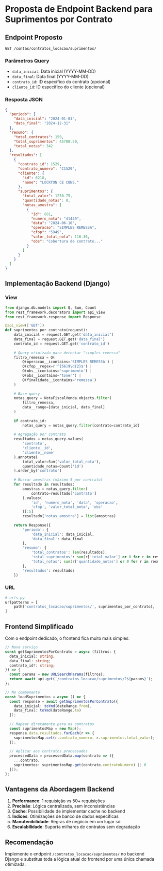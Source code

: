 # Proposta de Endpoint Backend para Suprimentos por Contrato

## Endpoint Proposto

```
GET /contas/contratos_locacao/suprimentos/
```

### Parâmetros Query
- `data_inicial`: Data inicial (YYYY-MM-DD)
- `data_final`: Data final (YYYY-MM-DD)
- `contrato_id`: ID específico do contrato (opcional)
- `cliente_id`: ID específico do cliente (opcional)

### Resposta JSON
```json
{
  "periodo": {
    "data_inicial": "2024-01-01",
    "data_final": "2024-12-31"
  },
  "resumo": {
    "total_contratos": 150,
    "total_suprimentos": 45780.50,
    "total_notas": 342
  },
  "resultados": [
    {
      "contrato_id": 1529,
      "contrato_numero": "C1529",
      "cliente": {
        "id": 6218,
        "nome": "LOCKTON CE CONS."
      },
      "suprimentos": {
        "total_valor": 1250.75,
        "quantidade_notas": 8,
        "notas_amostra": [
          {
            "id": 801,
            "numero_nota": "41440",
            "data": "2024-06-10",
            "operacao": "SIMPLES REMESSA",
            "cfop": "5949",
            "valor_total_nota": 116.36,
            "obs": "Cobertura de contrato..."
          }
        ]
      }
    }
  ]
}
```

## Implementação Backend (Django)

### View
```python
from django.db.models import Q, Sum, Count
from rest_framework.decorators import api_view
from rest_framework.response import Response

@api_view(['GET'])
def suprimentos_por_contrato(request):
    data_inicial = request.GET.get('data_inicial')
    data_final = request.GET.get('data_final')
    contrato_id = request.GET.get('contrato_id')
    
    # Query otimizada para detectar "simples remessa"
    filtro_remessa = Q(
        Q(operacao__icontains='SIMPLES REMESSA') |
        Q(cfop__regex=r'^[56]9\d{2}$') |
        Q(obs__icontains='suprimento') |
        Q(obs__icontains='toner') |
        Q(finalidade__icontains='remessa')
    )
    
    # Base query
    notas_query = NotaFiscalVenda.objects.filter(
        filtro_remessa,
        data__range=[data_inicial, data_final]
    )
    
    if contrato_id:
        notas_query = notas_query.filter(contrato=contrato_id)
    
    # Agregação por contrato
    resultados = notas_query.values(
        'contrato',
        'cliente__id',
        'cliente__nome'
    ).annotate(
        total_valor=Sum('valor_total_nota'),
        quantidade_notas=Count('id')
    ).order_by('contrato')
    
    # Buscar amostras (máximo 5 por contrato)
    for resultado in resultados:
        amostras = notas_query.filter(
            contrato=resultado['contrato']
        ).values(
            'id', 'numero_nota', 'data', 'operacao', 
            'cfop', 'valor_total_nota', 'obs'
        )[:5]
        resultado['notas_amostra'] = list(amostras)
    
    return Response({
        'periodo': {
            'data_inicial': data_inicial,
            'data_final': data_final
        },
        'resumo': {
            'total_contratos': len(resultados),
            'total_suprimentos': sum(r['total_valor'] or 0 for r in resultados),
            'total_notas': sum(r['quantidade_notas'] or 0 for r in resultados)
        },
        'resultados': resultados
    })
```

### URL
```python
# urls.py
urlpatterns = [
    path('contratos_locacao/suprimentos/', suprimentos_por_contrato),
]
```

## Frontend Simplificado

Com o endpoint dedicado, o frontend fica muito mais simples:

```typescript
// Novo serviço
const getSuprimentosPorContrato = async (filtros: {
  data_inicial: string;
  data_final: string;
  contrato_id?: string;
}) => {
  const params = new URLSearchParams(filtros);
  return await api.get(`/contratos_locacao/suprimentos/?${params}`);
};

// No componente
const loadSuprimentos = async () => {
  const response = await getSuprimentosPorContrato({
    data_inicial: toYmd(dateRange.from),
    data_final: toYmd(dateRange.to)
  });
  
  // Mapear diretamente para os contratos
  const suprimentosMap = new Map();
  response.data.resultados.forEach(r => {
    suprimentosMap.set(r.contrato_numero, r.suprimentos.total_valor);
  });
  
  // Aplicar aos contratos processados
  processedData = processedData.map(contrato => ({
    ...contrato,
    suprimentos: suprimentosMap.get(contrato.contratoNumero) || 0
  }));
};
```

## Vantagens da Abordagem Backend

1. **Performance**: 1 requisição vs 50+ requisições
2. **Precisão**: Lógica centralizada, sem inconsistências
3. **Cache**: Possibilidade de implementar cache no backend
4. **Índices**: Otimizações de banco de dados específicas
5. **Manutenibilidade**: Regras de negócio em um lugar só
6. **Escalabilidade**: Suporta milhares de contratos sem degradação

## Recomendação

Implemente o endpoint `/contratos_locacao/suprimentos/` no backend Django e substitua toda a lógica atual do frontend por uma única chamada otimizada.
